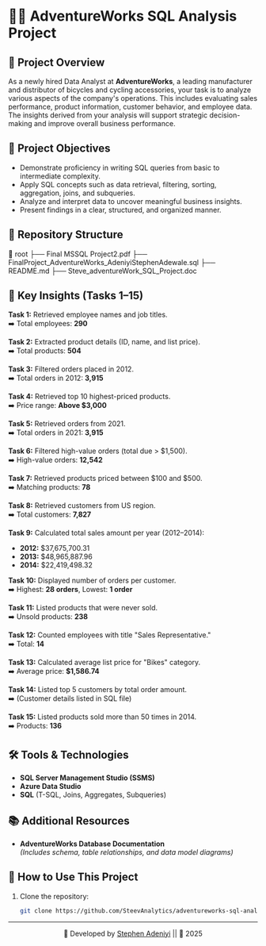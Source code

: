 # 🚴‍♂️ AdventureWorks SQL Analysis Project

## 📝 Project Overview
As a newly hired Data Analyst at **AdventureWorks**, a leading manufacturer and distributor of bicycles and cycling accessories, your task is to analyze various aspects of the company's operations. This includes evaluating sales performance, product information, customer behavior, and employee data. The insights derived from your analysis will support strategic decision-making and improve overall business performance.

## 🎯 Project Objectives
- Demonstrate proficiency in writing SQL queries from basic to intermediate complexity.
- Apply SQL concepts such as data retrieval, filtering, sorting, aggregation, joins, and subqueries.
- Analyze and interpret data to uncover meaningful business insights.
- Present findings in a clear, structured, and organized manner.

## 📁 Repository Structure
📁 root
├── Final MSSQL Project2.pdf
├── FinalProject_AdventureWorks_AdeniyiStephenAdewale.sql
├── README.md
├── Steve_adventureWork_SQL_Project.doc




## 🧠 Key Insights (Tasks 1–15)
**Task 1:** Retrieved employee names and job titles.  
➡️ Total employees: **290**

**Task 2:** Extracted product details (ID, name, and list price).  
➡️ Total products: **504**

**Task 3:** Filtered orders placed in 2012.  
➡️ Total orders in 2012: **3,915**

**Task 4:** Retrieved top 10 highest-priced products.  
➡️ Price range: **Above $3,000**

**Task 5:** Retrieved orders from 2021.  
➡️ Total orders in 2021: **3,915**

**Task 6:** Filtered high-value orders (total due > $1,500).  
➡️ High-value orders: **12,542**

**Task 7:** Retrieved products priced between $100 and $500.  
➡️ Matching products: **78**

**Task 8:** Retrieved customers from US region.  
➡️ Total customers: **7,827**

**Task 9:** Calculated total sales amount per year (2012–2014):  
- **2012:** $37,675,700.31  
- **2013:** $48,965,887.96  
- **2014:** $22,419,498.32

**Task 10:** Displayed number of orders per customer.  
➡️ Highest: **28 orders**, Lowest: **1 order**

**Task 11:** Listed products that were never sold.  
➡️ Unsold products: **238**

**Task 12:** Counted employees with title "Sales Representative."  
➡️ Total: **14**

**Task 13:** Calculated average list price for "Bikes" category.  
➡️ Average price: **$1,586.74**

**Task 14:** Listed top 5 customers by total order amount.  
➡️ (Customer details listed in SQL file)

**Task 15:** Listed products sold more than 50 times in 2014.  
➡️ Products: **136**

## 🛠️ Tools & Technologies
- **SQL Server Management Studio (SSMS)**
- **Azure Data Studio**
- **SQL** (T-SQL, Joins, Aggregates, Subqueries)

## 📚 Additional Resources
- **AdventureWorks Database Documentation**  
  *(Includes schema, table relationships, and data model diagrams)*

## 🚀 How to Use This Project
1. Clone the repository:
   ```bash
   git clone https://github.com/SteevAnalytics/adventureworks-sql-analysis.git

---

<div align="center">

💼 Developed by [Stephen Adeniyi](https://github.com/SteevAnalytics/) || 📅 2025



</div>
